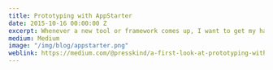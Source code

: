 ```yaml
---
title: Prototyping with AppStarter
date: 2015-10-16 00:00:00 Z
excerpt: Whenever a new tool or framework comes up, I want to get my hands on it.
medium: Medium
image: "/img/blog/appstarter.png"
weblink: https://medium.com/@presskind/a-first-look-at-prototyping-with-appstarter-cc09ea7f6454
---
```


